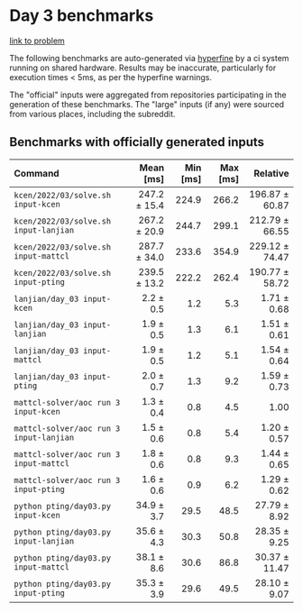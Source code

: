 # Day 3 benchmarks

[link to problem](http://adventofcode.com/2022/day/3)

The following benchmarks are auto-generated via [hyperfine](https://github.com/sharkdp/hyperfine) by a ci system running on shared hardware. Results may be inaccurate, particularly for execution times < 5ms, as per the hyperfine warnings.

The "official" inputs were aggregated from repositories participating in the generation of these benchmarks. The "large" inputs (if any) were sourced from various places, including the subreddit.

## Benchmarks with officially generated inputs
| Command | Mean [ms] | Min [ms] | Max [ms] | Relative |
|:---|---:|---:|---:|---:|
| `kcen/2022/03/solve.sh input-kcen` | 247.2 ± 15.4 | 224.9 | 266.2 | 196.87 ± 60.87 |
| `kcen/2022/03/solve.sh input-lanjian` | 267.2 ± 20.9 | 244.7 | 299.1 | 212.79 ± 66.55 |
| `kcen/2022/03/solve.sh input-mattcl` | 287.7 ± 34.0 | 233.6 | 354.9 | 229.12 ± 74.47 |
| `kcen/2022/03/solve.sh input-pting` | 239.5 ± 13.2 | 222.2 | 262.4 | 190.77 ± 58.72 |
| `lanjian/day_03 input-kcen` | 2.2 ± 0.5 | 1.2 | 5.3 | 1.71 ± 0.68 |
| `lanjian/day_03 input-lanjian` | 1.9 ± 0.5 | 1.3 | 6.1 | 1.51 ± 0.61 |
| `lanjian/day_03 input-mattcl` | 1.9 ± 0.5 | 1.2 | 5.1 | 1.54 ± 0.64 |
| `lanjian/day_03 input-pting` | 2.0 ± 0.7 | 1.3 | 9.2 | 1.59 ± 0.73 |
| `mattcl-solver/aoc run 3 input-kcen` | 1.3 ± 0.4 | 0.8 | 4.5 | 1.00 |
| `mattcl-solver/aoc run 3 input-lanjian` | 1.5 ± 0.6 | 0.8 | 5.4 | 1.20 ± 0.57 |
| `mattcl-solver/aoc run 3 input-mattcl` | 1.8 ± 0.6 | 0.8 | 9.3 | 1.44 ± 0.65 |
| `mattcl-solver/aoc run 3 input-pting` | 1.6 ± 0.6 | 0.9 | 6.2 | 1.29 ± 0.62 |
| `python pting/day03.py input-kcen` | 34.9 ± 3.7 | 29.5 | 48.5 | 27.79 ± 8.92 |
| `python pting/day03.py input-lanjian` | 35.6 ± 4.3 | 30.3 | 50.8 | 28.35 ± 9.25 |
| `python pting/day03.py input-mattcl` | 38.1 ± 8.6 | 30.6 | 86.8 | 30.37 ± 11.47 |
| `python pting/day03.py input-pting` | 35.3 ± 3.9 | 29.6 | 49.5 | 28.10 ± 9.07 |
